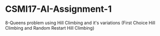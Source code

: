# CSMI17-AI-Assignment-1
8-Queens problem using Hill Climbing and it's variations (First Choice Hill Climbing and Random Restart Hill Climbing)
